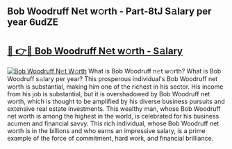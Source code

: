 ## Bob Woodruff N𝚎t w𝚘rth - Part-8tJ S𝚊lary per year 6udZE

# <h2><a href="http://gc1rq2z.nevu.top/?p=Bob+Woodruff">🔗 👉🔴 Bob Woodruff N𝚎t w𝚘rth - S𝚊lary</a></h2>

[![Bob Woodruff N𝚎t W𝚘rth](https://i.imgur.com/Oavwk0R.jpeg)](http://gc1rq2z.nevu.top/?p=Bob+Woodruff)
What is Bob Woodruff n𝚎t w𝚘rth? What is Bob Woodruff s𝚊lary per year?
This prosperous individual's Bob Woodruff net worth is substantial, making him one of the richest in his sector. His income from his job is substantial, but it is overshadowed by Bob Woodruff net worth, which is thought to be amplified by his diverse business pursuits and extensive real estate investments. This wealthy man, whose Bob Woodruff net worth is among the highest in the world, is celebrated for his business acumen and financial savvy. This rich individual, whose Bob Woodruff net worth is in the billions and who earns an impressive salary, is a prime example of the force of commitment, hard work, and financial brilliance.
